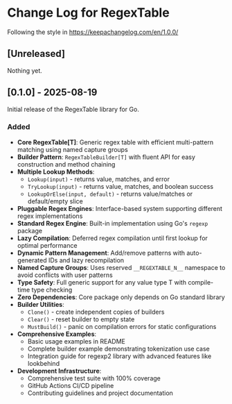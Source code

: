 # Change Log for RegexTable

Following the style in https://keepachangelog.com/en/1.0.0/

## [Unreleased]

Nothing yet.

## [0.1.0] - 2025-08-19

Initial release of the RegexTable library for Go.

### Added

- **Core RegexTable[T]**: Generic regex table with efficient multi-pattern matching using named capture groups
- **Builder Pattern**: `RegexTableBuilder[T]` with fluent API for easy construction and method chaining
- **Multiple Lookup Methods**: 
  - `Lookup(input)` - returns value, matches, and error
  - `TryLookup(input)` - returns value, matches, and boolean success
  - `LookupOrElse(input, default)` - returns value/matches or default/empty slice
- **Pluggable Regex Engines**: Interface-based system supporting different regex implementations
- **Standard Regex Engine**: Built-in implementation using Go's `regexp` package
- **Lazy Compilation**: Deferred regex compilation until first lookup for optimal performance
- **Dynamic Pattern Management**: Add/remove patterns with auto-generated IDs and lazy recompilation
- **Named Capture Groups**: Uses reserved `__REGEXTABLE_N__` namespace to avoid conflicts with user patterns
- **Type Safety**: Full generic support for any value type T with compile-time type checking
- **Zero Dependencies**: Core package only depends on Go standard library
- **Builder Utilities**: 
  - `Clone()` - create independent copies of builders
  - `Clear()` - reset builder to empty state
  - `MustBuild()` - panic on compilation errors for static configurations
- **Comprehensive Examples**:
  - Basic usage examples in README
  - Complete builder example demonstrating tokenization use case
  - Integration guide for regexp2 library with advanced features like lookbehind
- **Development Infrastructure**:
  - Comprehensive test suite with 100% coverage
  - GitHub Actions CI/CD pipeline
  - Contributing guidelines and project documentation

